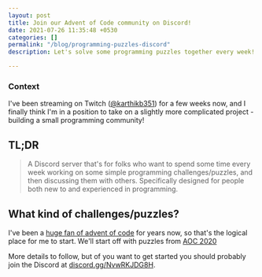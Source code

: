 ```yaml
---
layout: post
title: Join our Advent of Code community on Discord!
date: 2021-07-26 11:35:48 +0530
categories: []
permalink: "/blog/programming-puzzles-discord"
description: Let's solve some programming puzzles together every week!

---
```

### Context

I've been streaming on Twitch ([@karthikb351](https://twitter.com/karthikb351)) for a few weeks now, and I finally think I'm in a position to take on a slightly more complicated project - building a small programming community!

## TL;DR

> A Discord server that's for folks who want to spend some time every week working on some simple programming challenges/puzzles, and then discussing them with others. Specifically designed for people both new to and experienced in programming.

## What kind of challenges/puzzles?

I've been a [huge fan of advent of code](https://karthikbalakrishnan.com/blog/how-advent-of-code-made-me-love-competitive-programming-again) for years now, so that's the logical place for me to start. We'll start off with puzzles from [AOC 2020](https://adventofcode.com/2020)


More details to follow, but of you want to get started you should probably join the Discord at [discord.gg/NvwRKJDG8H](https/://discord.gg/NvwRKJDG8H).

